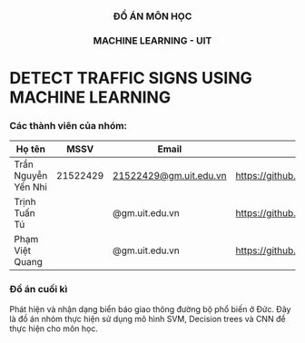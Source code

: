 <h3 align="center" font-size= 14px;><b>ĐỒ ÁN MÔN HỌC</b></h3>
<h3 align="center" font-size= 14px;>MACHINE LEARNING - UIT</h3>

# DETECT TRAFFIC SIGNS USING MACHINE LEARNING

### Các thành viên của nhóm:
Họ tên | MSSV | Email | GitHub
--- | --- | -- | --
Trần Nguyễn Yến Nhi | 21522429| 21522429@gm.uit.edu.vn | https://github.com/nhidito1704
Trịnh Tuấn Tú |  | @gm.uit.edu.vn | https://github.com/TuanTu1007
Phạm Việt Quang |  | @gm.uit.edu.vn | https://github.com/NguyenQuang282

### Đồ án cuối kì
Phát hiện và nhận dạng biển báo giao thông đường bộ phổ biến ở Đức. 
Đây là đồ án nhóm thực hiện sử dụng mô hình SVM, Decision trees và CNN để thực hiện cho môn học. 
